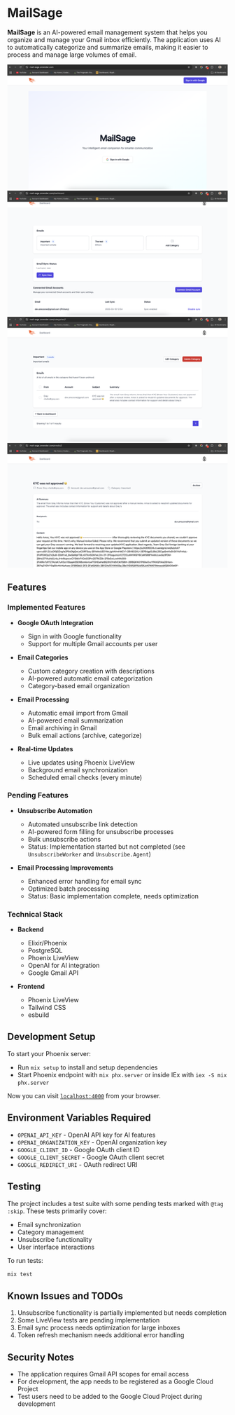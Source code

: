 # MailSage

**MailSage** is an AI-powered email management system that helps you organize and manage your Gmail inbox efficiently. The application uses AI to automatically categorize and summarize emails, making it easier to process and manage large volumes of email.

![Homepage](priv/static/images/screen1.png)
![Dashboard](priv/static/images/screen2.png)
![Categories](priv/static/images/screen3.png)
![Email](priv/static/images/screen4.png)

## Features

### Implemented Features

- **Google OAuth Integration**

  - Sign in with Google functionality
  - Support for multiple Gmail accounts per user

- **Email Categories**

  - Custom category creation with descriptions
  - AI-powered automatic email categorization
  - Category-based email organization

- **Email Processing**

  - Automatic email import from Gmail
  - AI-powered email summarization
  - Email archiving in Gmail
  - Bulk email actions (archive, categorize)

- **Real-time Updates**
  - Live updates using Phoenix LiveView
  - Background email synchronization
  - Scheduled email checks (every minute)

### Pending Features

- **Unsubscribe Automation**

  - Automated unsubscribe link detection
  - AI-powered form filling for unsubscribe processes
  - Bulk unsubscribe actions
  - Status: Implementation started but not completed (see `UnsubscribeWorker` and `Unsubscribe.Agent`)

- **Email Processing Improvements**
  - Enhanced error handling for email sync
  - Optimized batch processing
  - Status: Basic implementation complete, needs optimization

### Technical Stack

- **Backend**

  - Elixir/Phoenix
  - PostgreSQL
  - Phoenix LiveView
  - OpenAI for AI integration
  - Google Gmail API

- **Frontend**
  - Phoenix LiveView
  - Tailwind CSS
  - esbuild

## Development Setup

To start your Phoenix server:

- Run `mix setup` to install and setup dependencies
- Start Phoenix endpoint with `mix phx.server` or inside IEx with `iex -S mix phx.server`

Now you can visit [`localhost:4000`](http://localhost:4000) from your browser.

## Environment Variables Required

- `OPENAI_API_KEY` - OpenAI API key for AI features
- `OPENAI_ORGANIZATION_KEY` - OpenAI organization key
- `GOOGLE_CLIENT_ID` - Google OAuth client ID
- `GOOGLE_CLIENT_SECRET` - Google OAuth client secret
- `GOOGLE_REDIRECT_URI` - OAuth redirect URI

## Testing

The project includes a test suite with some pending tests marked with `@tag :skip`. These tests primarily cover:

- Email synchronization
- Category management
- Unsubscribe functionality
- User interface interactions

To run tests:

```bash
mix test
```

## Known Issues and TODOs

1. Unsubscribe functionality is partially implemented but needs completion
2. Some LiveView tests are pending implementation
3. Email sync process needs optimization for large inboxes
4. Token refresh mechanism needs additional error handling

## Security Notes

- The application requires Gmail API scopes for email access
- For development, the app needs to be registered as a Google Cloud Project
- Test users need to be added to the Google Cloud Project during development

